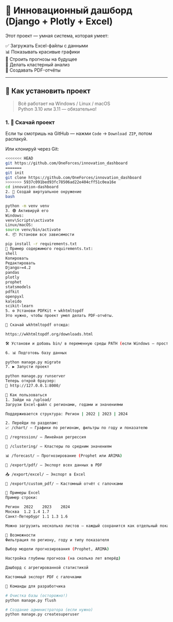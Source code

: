 # 🧠 Инновационный дашборд (Django + Plotly + Excel)

Этот проект — умная система, которая умеет:

✅ Загружать Excel-файлы с данными  
📊 Показывать красивые графики  
🔮 Строить прогнозы на будущее  
🧠 Делать кластерный анализ  
📝 Создавать PDF-отчёты  

---

## 🚀 Как установить проект

> Всё работает на Windows / Linux / macOS  
> Python 3.10 или 3.11 — обязательно!

### 1. 📁 Скачай проект

Если ты смотришь на GitHub — нажми `Code` → `Download ZIP`, потом распакуй.

Или клонируй через Git:

```bash
<<<<<<< HEAD
git https://github.com/OneForces/innovation_dashboard
=======
git init
git clone https://github.com/OneForces/innovation_dashboard
>>>>>>> 5937c091bed93fc78506ad22e404cff51c0ea16e
cd innovation-dashboard
2. 🐍 Создай виртуальное окружение
bash

python -m venv venv
3. 🟢 Активируй его
Windows:
venv\Scripts\activate
Linux/macOS:
source venv/bin/activate
4. 📦 Установи все зависимости

pip install -r requirements.txt
📄 Пример содержимого requirements.txt:
shell
Копировать
Редактировать
Django>=4.2
pandas
plotly
prophet
statsmodels
pdfkit
openpyxl
kaleido
scikit-learn
5. ⚙️ Установи PDFKit + wkhtmltopdf
Это нужно, чтобы проект умел делать PDF-отчёты.

🔽 Скачай wkhtmltopdf отсюда:

https://wkhtmltopdf.org/downloads.html

🛠 Установи и добавь bin/ в переменную среды PATH (если Windows — просто установи по умолчанию, всё заработает).

6. 📊 Подготовь базу данных

python manage.py migrate
7. ▶️ Запусти проект

python manage.py runserver
Теперь открой браузер:
📍 http://127.0.0.1:8000/

📂 Как пользоваться
1. Зайди на /upload/
Загрузи Excel-файл с регионами, годами и значениями

Поддерживается структура: Регион | 2022 | 2023 | 2024

2. Перейди по разделам:
📈 /chart/ — Графики по регионам, фильтры по году и показателю

🔢 /regression/ — Линейная регрессия

🧠 /clustering/ — Кластеры по средним значениям

📊 /forecast/ — Прогнозирование (Prophet или ARIMA)

📝 /export/pdf/ — Экспорт всех данных в PDF

📤 /export/excel/ — Экспорт в Excel

🧾 /export/custom_pdf/ — Кастомный отчёт с галочками

🧪 Примеры Excel
Пример строки:

Регион	2022	2023	2024
Москва	1.2	1.4	1.7
Санкт-Петербург	1.1	1.3	1.6

Можно загрузить несколько листов — каждый сохранится как отдельный показатель.

🧠 Возможности
Фильтрация по региону, году и типу показателя

Выбор модели прогнозирования (Prophet, ARIMA)

Настройка глубины прогноза (на сколько лет вперёд)

Дашборд с агрегированной статистикой

Кастомный экспорт PDF с галочками

🧼 Команды для разработчика

# Очистка базы (осторожно!)
python manage.py flush

# Создание администратора (если нужно)
python manage.py createsuperuser
